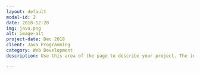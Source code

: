 ```yaml
---
layout: default
modal-id: 2
date: 2018-12-20
img: java.png
alt: image-alt
project-date: Dec 2018
client: Java Programming
category: Web Development
description: Use this area of the page to describe your project. The icon above is part of a free icon set by <a href="https://sellfy.com/p/8Q9P/jV3VZ/">Flat Icons</a>. On their website, you can download their free set with 16 icons, or you can purchase the entire set with 146 icons for only $12!

---
```

